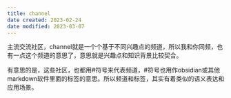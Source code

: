 ```yaml
---
title: channel
date created: 2023-02-24
date modified: 2023-03-07
---
```


主流交流社区，channel就是一个个基于不同兴趣点的频道，所以我和你同频，也有一点这个频道的意思了，意思就是兴趣点和知识背景比较契合。

有意思的是，这些社区，也都用#符号来代表频道，#符号也用作obsidian或其他markdown软件里面的标签的意思。所以频道和标签，其实有着类似的语义表达和应用场景。

